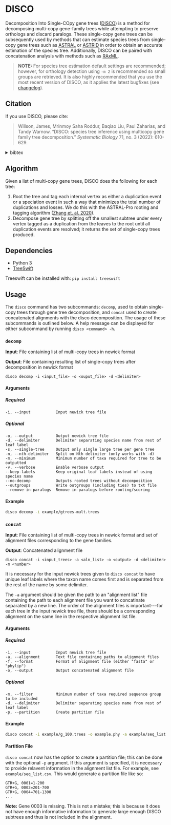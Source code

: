 # DISCO

Decomposition Into Single-COpy gene trees ([DISCO](https://doi.org/10.1093/sysbio/syab070)) is a method for decomposing multi-copy gene-family trees while attempting to preserve orthologs and discard paralogs. These single-copy gene trees can be subsequently used by methods that can estimate species trees from single-copy gene trees such as [ASTRAL](https://github.com/smirarab/ASTRAL) or [ASTRID](https://github.com/pranjalv123/ASTRID) in order to obtain an accurate estimation of the species tree. Additionally, DISCO can be paired with concatenation analysis with methods such as [RAxML](https://github.com/amkozlov/raxml-ng). 

> **NOTE:** For species tree estimation default settings are recommended; however, for orthology detection using `-m 2` is recommended so small groups are retrieved. It is also highly recommended that you use the most recent version of DISCO, as it applies the latest bugfixes (see [changelog](CHANGELOG.md)). 
<!-- **NOTE:** At present, it is recommended to use the latest version if you want to run the DISCO algorithm as described in Willson et al. 2021, as using earlier versions can causes results inconsistent with the DISCO algorithm in rare cases. -->

## Citation

If you use DISCO, please cite:

> Willson, James, Mrinmoy Saha Roddur, Baqiao Liu, Paul Zaharias, and Tandy Warnow. “DISCO: species tree inference using multicopy gene family tree decomposition.” *Systematic Biology* 71, no. 3 (2022): 610-629.

<details>
	<summary>bibtex</summary>

```
@article{willson2022disco,
  title={DISCO: Species tree inference using multicopy gene family tree decomposition},
  author={Willson, James and Roddur, Mrinmoy Saha and Liu, Baqiao and Zaharias, Paul and Warnow, Tandy},
  journal={Systematic Biology},
  volume={71},
  number={3},
  pages={610--629},
  year={2022},
  publisher={Oxford University Press}
}
```
</details>

## Algorithm

Given a list of multi-copy gene trees, DISCO does the following for each tree:

1. Root the tree and tag each internal vertex as either a duplication event or a speciation event in such a way that minimizes the total number of duplications and losses. We do this with the ASTRAL-Pro rooting and tagging algorithm ([Zhang et. al. 2020](https://doi.org/10.1093/molbev/msaa139)).
2. Decompose gene tree by splitting off the smallest subtree under every vertex tagged as a duplication from the leaves to the root until all duplication events are resolved; it returns the set of single-copy trees produced.

## Dependencies

- Python 3
- [TreeSwift](https://github.com/niemasd/TreeSwift)

Treeswift can be installed with: `pip install treeswift`

## Usage

The `disco` command has two subcommands: `decomp`, used to obtain single-copy trees through gene tree decomposition, and `concat` used to create concatenated alignments with the disco decomposition. The usage of these subcommands is outlined below. A help message can be displayed for either subcommand by running `disco <command> -h`.

### `decomp`

**Input**: File containing list of multi-copy trees in newick format

**Output**: File containing resulting list of single-copy trees after decomposition in newick format

```
disco decomp -i <input_file> -o <ouput_file> -d <delimiter>
```

#### Arguments

##### Required

```
-i, --input           Input newick tree file
```

##### Optional

```
-o, --output          Output newick tree file
-d, --delimiter       Delimiter separating species name from rest of leaf label
-s, --single-tree     Output only single large tree per gene tree 
-n, --nth-delimiter   Split on Nth delimiter (only works with -d)
-m, --minimum         Minimum number of taxa required for tree to be outputted
-v, --verbose         Enable verbose output
--keep-labels         Keep original leaf labels instead of using species name
--no-decomp           Outputs rooted trees without decomposition
--outgroups           Write outgroups (including ties) to txt file
--remove-in-paralogs  Remove in-paralogs before rooting/scoring
```

#### Example

```bash
disco decomp -i example/gtrees-mult.trees
```

### `concat`

**Input**: File containing list of multi-copy trees in newick format and set of alignment files corresponding to the gene families.

**Output**: Concatenated alignment file

```
disco concat -i <input_trees> -a <aln_list> -o <output> -d <delimiter> -m <number> 
```

It is necessary for the input newick trees given to `disco concat` to have unique leaf labels where the taxon name comes first and is separated from the rest of the name by some delimiter. 

The `-a` argument should be given the path to an "alignment list" file containing the path to each alignment file you want to concatinate separated by a new line. The order of the alignment files is important---for each tree in the input newick tree file, there should be a corresponding alignment on the same line in the respective alignment list file.  

#### Arguments

##### Required

```
-i, --input           Input newick tree file
-a, --alignment       Text file containing paths to alignment files
-f, --format          Format of alignment file (either "fasta" or "phylip")
-o, --output          Output concatenated alignment file
```

##### Optional
```
-m, --filter          Minimum number of taxa required sequence group to be included
-d, --delimiter       Delimiter separating species name from rest of leaf label
-p, --partition       Create partition file
```

#### Example

```bash 
disco concat -i example/g_100.trees -o example.phy -a example/seq_list.csv -f phylip
```

#### Partition File

`disco concat` now has the option to create a partition file; this can be done with the optional `-p` argument. If this argument is specified, it is necessary to provide relavent information in the alignment list file. For example, see `example/seq_list.csv`. This would generate a partition file like so:
```
GTR+G, 0001=1-200
GTR+G, 0002=201-700
GTR+G, 0004=701-1300
...
```
**Note:** Gene 0003 is missing. This is not a mistake; this is because it does not have enough informative information to generate large enough DISCO subtrees and thus is not included in the alignment.

